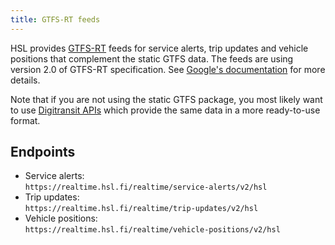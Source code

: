 ```yaml
---
title: GTFS-RT feeds
---
```


HSL provides [GTFS-RT](https://developers.google.com/transit/gtfs-realtime) feeds for service alerts, trip updates and vehicle positions that complement the static GTFS data. The feeds are using version 2.0 of GTFS-RT specification. See [Google's documentation](https://developers.google.com/transit/gtfs-realtime/reference) for more details.

Note that if you are not using the static GTFS package, you most likely want to use [Digitransit APIs](https://digitransit.fi/en/developers/) which provide the same data in a more ready-to-use format.

## Endpoints

* Service alerts:  
`https://realtime.hsl.fi/realtime/service-alerts/v2/hsl`
* Trip updates:  
`https://realtime.hsl.fi/realtime/trip-updates/v2/hsl`
* Vehicle positions:  
`https://realtime.hsl.fi/realtime/vehicle-positions/v2/hsl`
